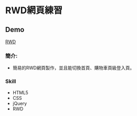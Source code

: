# RWD網頁練習

## Demo 
[RWD](https://chiaohu.github.io/RWD-Project/)

### 簡介: 

* 簡易的RWD網頁製作，並且能切換首頁、購物車頁級登入頁。

### Skill 

* HTML5 
* CSS 
* jQuery 
* RWD

